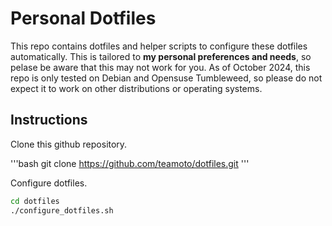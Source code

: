 # Personal Dotfiles

This repo contains dotfiles and helper scripts to configure these dotfiles automatically.
This is tailored to **my personal preferences and needs**, so pelase be aware that this may not work for you.
As of October 2024, this repo is only tested on Debian and Opensuse Tumbleweed, so please do not expect it to work on other distributions or operating systems.

## Instructions

Clone this github repository.

'''bash
git clone https://github.com/teamoto/dotfiles.git
'''

Configure dotfiles.

```bash
cd dotfiles
./configure_dotfiles.sh
```


